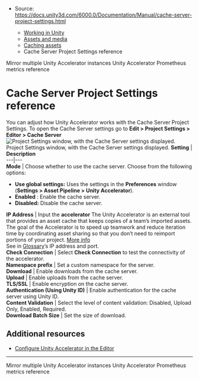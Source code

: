 * Source: https://docs.unity3d.com/6000.0/Documentation/Manual/cache-server-project-settings.html

  * [Working in Unity](https://docs.unity3d.com/6000.0/Documentation/Manual/working-in-unity.html)
  * [Assets and media](https://docs.unity3d.com/6000.0/Documentation/Manual/assets-and-media.html)
  * [Caching assets](https://docs.unity3d.com/6000.0/Documentation/Manual/importing-caching-assets.html)
  * Cache Server Project Settings reference


[](https://docs.unity3d.com/6000.0/Documentation/Manual/accelerator-mirror-instances.html)
Mirror multiple Unity Accelerator instances
[](https://docs.unity3d.com/6000.0/Documentation/Manual/accelerator-metrics-reference.html)
Unity Accelerator Prometheus metrics reference
# Cache Server Project Settings reference
You can adjust how Unity Accelerator works with the Cache Server Project Settings. To open the Cache Server settings go to **Edit > Project Settings > Editor > Cache Server**
![Project Settings window, with the Cache Server settings displayed.](https://docs.unity3d.com/6000.0/Documentation/uploads/Main/accelerator-project-settings.png) Project Settings window, with the Cache Server settings displayed. **Setting** | **Description**  
---|---  
**Mode** | Choose whether to use the cache server. Choose from the following options: 
  * **Use global settings:** Uses the settings in the **Preferences** window (**Settings > Asset Pipeline > Unity Accelerator**).
  * **Enabled** : Enable the cache server.
  * **Disabled:** Disable the cache server.

  
**IP Address** | Input the **accelerator** The Unity Accelerator is an external tool that provides an asset cache that keeps copies of a team’s imported assets. The goal of the Accelerator is to speed up teamwork and reduce iteration time by coordinating asset sharing so that you don’t need to reimport portions of your project. [More info](https://docs.unity3d.com/6000.0/Documentation/Manual/UnityAccelerator.html)  
See in [Glossary](https://docs.unity3d.com/6000.0/Documentation/Manual/Glossary.html#Accelerator)’s IP address and port.  
**Check Connection** | Select **Check Connection** to test the connectivity of the accelerator.  
**Namespace prefix** | Set a custom namespace for the server.  
**Download** | Enable downloads from the cache server.  
**Upload** | Enable uploads from the cache server.  
**TLS/SSL** | Enable encryption on the cache server.  
**Authentication (Using Unity ID)** | Enable authentication for the cache server using Unity ID.  
**Content Validation** | Select the level of content validation: Disabled, Upload Only, Enabled, Required.  
**Download Batch Size** | Set the size of download.  
## Additional resources
  * [Configure Unity Accelerator in the Editor](https://docs.unity3d.com/6000.0/Documentation/Manual/accelerator-configure.html)


* * *
[](https://docs.unity3d.com/6000.0/Documentation/Manual/accelerator-mirror-instances.html)
Mirror multiple Unity Accelerator instances
[](https://docs.unity3d.com/6000.0/Documentation/Manual/accelerator-metrics-reference.html)
Unity Accelerator Prometheus metrics reference
